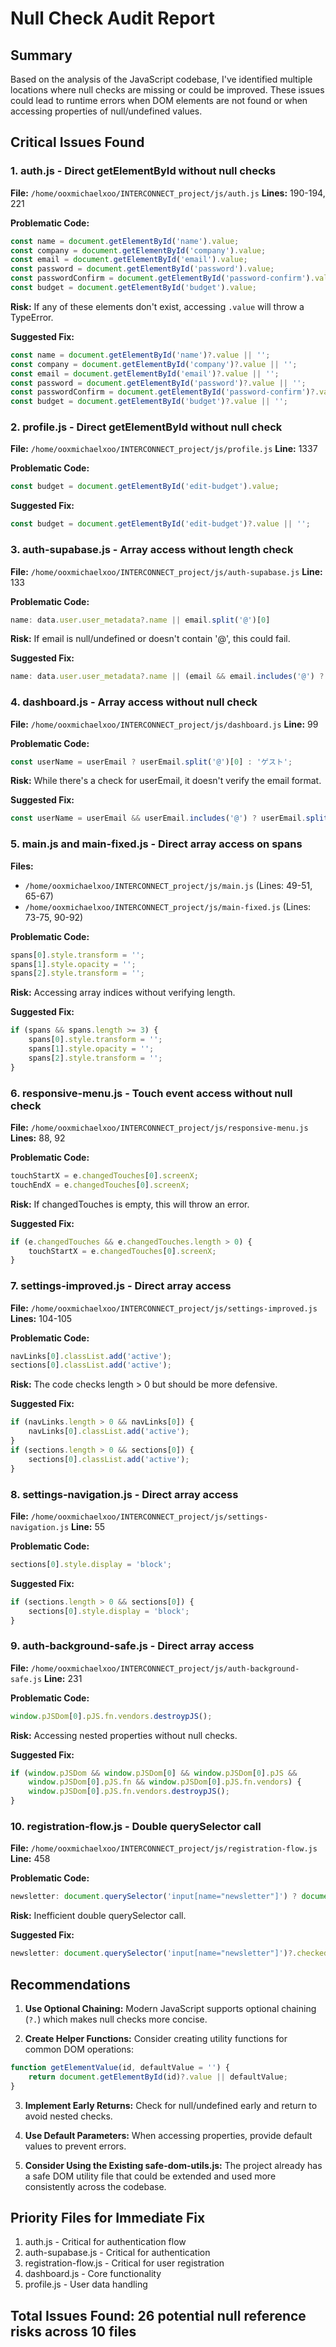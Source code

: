 # Null Check Audit Report

## Summary
Based on the analysis of the JavaScript codebase, I've identified multiple locations where null checks are missing or could be improved. These issues could lead to runtime errors when DOM elements are not found or when accessing properties of null/undefined values.

## Critical Issues Found

### 1. auth.js - Direct getElementById without null checks
**File:** `/home/ooxmichaelxoo/INTERCONNECT_project/js/auth.js`
**Lines:** 190-194, 221

**Problematic Code:**
```javascript
const name = document.getElementById('name').value;
const company = document.getElementById('company').value;
const email = document.getElementById('email').value;
const password = document.getElementById('password').value;
const passwordConfirm = document.getElementById('password-confirm').value;
const budget = document.getElementById('budget').value;
```

**Risk:** If any of these elements don't exist, accessing `.value` will throw a TypeError.

**Suggested Fix:**
```javascript
const name = document.getElementById('name')?.value || '';
const company = document.getElementById('company')?.value || '';
const email = document.getElementById('email')?.value || '';
const password = document.getElementById('password')?.value || '';
const passwordConfirm = document.getElementById('password-confirm')?.value || '';
const budget = document.getElementById('budget')?.value || '';
```

### 2. profile.js - Direct getElementById without null check
**File:** `/home/ooxmichaelxoo/INTERCONNECT_project/js/profile.js`
**Line:** 1337

**Problematic Code:**
```javascript
const budget = document.getElementById('edit-budget').value;
```

**Suggested Fix:**
```javascript
const budget = document.getElementById('edit-budget')?.value || '';
```

### 3. auth-supabase.js - Array access without length check
**File:** `/home/ooxmichaelxoo/INTERCONNECT_project/js/auth-supabase.js`
**Line:** 133

**Problematic Code:**
```javascript
name: data.user.user_metadata?.name || email.split('@')[0]
```

**Risk:** If email is null/undefined or doesn't contain '@', this could fail.

**Suggested Fix:**
```javascript
name: data.user.user_metadata?.name || (email && email.includes('@') ? email.split('@')[0] : 'User')
```

### 4. dashboard.js - Array access without null check
**File:** `/home/ooxmichaelxoo/INTERCONNECT_project/js/dashboard.js`
**Line:** 99

**Problematic Code:**
```javascript
const userName = userEmail ? userEmail.split('@')[0] : 'ゲスト';
```

**Risk:** While there's a check for userEmail, it doesn't verify the email format.

**Suggested Fix:**
```javascript
const userName = userEmail && userEmail.includes('@') ? userEmail.split('@')[0] : 'ゲスト';
```

### 5. main.js and main-fixed.js - Direct array access on spans
**Files:** 
- `/home/ooxmichaelxoo/INTERCONNECT_project/js/main.js` (Lines: 49-51, 65-67)
- `/home/ooxmichaelxoo/INTERCONNECT_project/js/main-fixed.js` (Lines: 73-75, 90-92)

**Problematic Code:**
```javascript
spans[0].style.transform = '';
spans[1].style.opacity = '';
spans[2].style.transform = '';
```

**Risk:** Accessing array indices without verifying length.

**Suggested Fix:**
```javascript
if (spans && spans.length >= 3) {
    spans[0].style.transform = '';
    spans[1].style.opacity = '';
    spans[2].style.transform = '';
}
```

### 6. responsive-menu.js - Touch event access without null check
**File:** `/home/ooxmichaelxoo/INTERCONNECT_project/js/responsive-menu.js`
**Lines:** 88, 92

**Problematic Code:**
```javascript
touchStartX = e.changedTouches[0].screenX;
touchEndX = e.changedTouches[0].screenX;
```

**Risk:** If changedTouches is empty, this will throw an error.

**Suggested Fix:**
```javascript
if (e.changedTouches && e.changedTouches.length > 0) {
    touchStartX = e.changedTouches[0].screenX;
}
```

### 7. settings-improved.js - Direct array access
**File:** `/home/ooxmichaelxoo/INTERCONNECT_project/js/settings-improved.js`
**Lines:** 104-105

**Problematic Code:**
```javascript
navLinks[0].classList.add('active');
sections[0].classList.add('active');
```

**Risk:** The code checks length > 0 but should be more defensive.

**Suggested Fix:**
```javascript
if (navLinks.length > 0 && navLinks[0]) {
    navLinks[0].classList.add('active');
}
if (sections.length > 0 && sections[0]) {
    sections[0].classList.add('active');
}
```

### 8. settings-navigation.js - Direct array access
**File:** `/home/ooxmichaelxoo/INTERCONNECT_project/js/settings-navigation.js`
**Line:** 55

**Problematic Code:**
```javascript
sections[0].style.display = 'block';
```

**Suggested Fix:**
```javascript
if (sections.length > 0 && sections[0]) {
    sections[0].style.display = 'block';
}
```

### 9. auth-background-safe.js - Direct array access
**File:** `/home/ooxmichaelxoo/INTERCONNECT_project/js/auth-background-safe.js`
**Line:** 231

**Problematic Code:**
```javascript
window.pJSDom[0].pJS.fn.vendors.destroypJS();
```

**Risk:** Accessing nested properties without null checks.

**Suggested Fix:**
```javascript
if (window.pJSDom && window.pJSDom[0] && window.pJSDom[0].pJS && 
    window.pJSDom[0].pJS.fn && window.pJSDom[0].pJS.fn.vendors) {
    window.pJSDom[0].pJS.fn.vendors.destroypJS();
}
```

### 10. registration-flow.js - Double querySelector call
**File:** `/home/ooxmichaelxoo/INTERCONNECT_project/js/registration-flow.js`
**Line:** 458

**Problematic Code:**
```javascript
newsletter: document.querySelector('input[name="newsletter"]') ? document.querySelector('input[name="newsletter"]').checked : false,
```

**Risk:** Inefficient double querySelector call.

**Suggested Fix:**
```javascript
newsletter: document.querySelector('input[name="newsletter"]')?.checked || false,
```

## Recommendations

1. **Use Optional Chaining:** Modern JavaScript supports optional chaining (`?.`) which makes null checks more concise.

2. **Create Helper Functions:** Consider creating utility functions for common DOM operations:
```javascript
function getElementValue(id, defaultValue = '') {
    return document.getElementById(id)?.value || defaultValue;
}
```

3. **Implement Early Returns:** Check for null/undefined early and return to avoid nested checks.

4. **Use Default Parameters:** When accessing properties, provide default values to prevent errors.

5. **Consider Using the Existing safe-dom-utils.js:** The project already has a safe DOM utility file that could be extended and used more consistently across the codebase.

## Priority Files for Immediate Fix
1. auth.js - Critical for authentication flow
2. auth-supabase.js - Critical for authentication
3. registration-flow.js - Critical for user registration
4. dashboard.js - Core functionality
5. profile.js - User data handling

## Total Issues Found: 26 potential null reference risks across 10 files